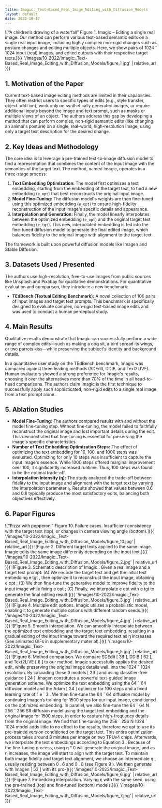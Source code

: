 ```yaml
---
title: Imagic:_Text-Based_Real_Image_Editing_with_Diffusion_Models
layout: default
date: 2022-10-17
---
```

![“A children’s drawing of a waterfall” Figure 1. Imagic – Editing a single real image. Our method can perform various text-based semantic edits on a single real input image, including highly complex non-rigid changes such as posture changes and editing multiple objects. Here, we show pairs of 1024 ˆ 1024 input (real) images, and edited outputs with their respective target texts.]({{ '/images/10-2022/Imagic:_Text-Based_Real_Image_Editing_with_Diffusion_Models/figure_1.jpg' | relative_url }})
## 1. Motivation of the Paper
Current text-based image editing methods are limited in their capabilities. They often restrict users to specific types of edits (e.g., style transfer, object addition), work only on synthetically generated images, or require additional inputs beyond the image and text prompt, such as masks or multiple views of an object. The authors address this gap by developing a method that can perform complex, non-rigid semantic edits (like changing an animal's posture) on a single, real-world, high-resolution image, using only a target text description for the desired change.

## 2. Key Ideas and Methodology
The core idea is to leverage a pre-trained text-to-image diffusion model to find a representation that combines the content of the input image with the semantics of the target text. The method, named Imagic, operates in a three-stage process:

1.  **Text Embedding Optimization:** The model first optimizes a text embedding, starting from the embedding of the target text, to find a new embedding (`e_opt`) that best reconstructs the original input image.
2.  **Model Fine-Tuning:** The diffusion model's weights are then fine-tuned using this optimized embedding (`e_opt`) to ensure high-fidelity reconstruction of the input image's specific details and appearance.
3.  **Interpolation and Generation:** Finally, the model linearly interpolates between the optimized embedding (`e_opt`) and the original target text embedding (`e_tgt`). This new, interpolated embedding is fed into the fine-tuned diffusion model to generate the final edited image, which balances fidelity to the original image with alignment to the target text.

The framework is built upon powerful diffusion models like Imagen and Stable Diffusion.

## 3. Datasets Used / Presented
The authors use high-resolution, free-to-use images from public sources like Unsplash and Pixabay for qualitative demonstrations. For quantitative evaluation and comparison, they introduce a new benchmark:

*   **TEdBench (Textual Editing Benchmark):** A novel collection of 100 pairs of input images and target text prompts. This benchmark is specifically designed to evaluate complex, non-rigid text-based image edits and was used to conduct a human perceptual study.

## 4. Main Results
Qualitative results demonstrate that Imagic can successfully perform a wide range of complex edits—such as making a dog sit, a bird spread its wings, or two parrots kiss—while preserving the subject's identity and background details.

In a quantitative user study on the TEdBench benchmark, Imagic was compared against three leading methods (SDEdit, DDIB, and Text2LIVE). Human evaluators showed a strong preference for Imagic's results, choosing it over the alternatives more than 70% of the time in all head-to-head comparisons. The authors claim Imagic is the first technique to successfully apply such sophisticated, non-rigid edits to a single real image from a text prompt alone.

## 5. Ablation Studies
*   **Model Fine-Tuning:** The authors compared results with and without the model fine-tuning step. Without fine-tuning, the model failed to faithfully reconstruct the original image and lost important details during the edit. This demonstrated that fine-tuning is essential for preserving the image's specific characteristics.
*   **Number of Text Embedding Optimization Steps:** The effect of optimizing the text embedding for 10, 100, and 1000 steps was evaluated. Optimizing for only 10 steps was insufficient to capture the input image's essence. While 1000 steps offered marginal improvement over 100, it significantly increased runtime. Thus, 100 steps was found to be the optimal trade-off.
*   **Interpolation Intensity (η):** The study analyzed the trade-off between fidelity to the input image and alignment with the target text by varying the interpolation parameter `η`. Results showed that values between 0.6 and 0.8 typically produce the most satisfactory edits, balancing both objectives effectively.

## 6. Paper Figures
![“Pizza with pepperoni” Figure 10. Failure cases. Insufﬁcient consistency with the target text (top), or changes in camera viewing angle (bottom).]({{ '/images/10-2022/Imagic:_Text-Based_Real_Image_Editing_with_Diffusion_Models/figure_10.jpg' | relative_url }})
![Figure 2. Different target texts applied to the same image. Imagic edits the same image differently depending on the input text.]({{ '/images/10-2022/Imagic:_Text-Based_Real_Image_Editing_with_Diffusion_Models/figure_2.jpg' | relative_url }})
![Figure 3. Schematic description of Imagic . Given a real image and a target text prompt: (A) We encode the target text and get the initial text embedding e tgt , then optimize it to reconstruct the input image, obtaining e opt ; (B) We then ﬁne-tune the generative model to improve ﬁdelity to the input image while ﬁxing e opt ; (C) Finally, we interpolate e opt with e tgt to generate the ﬁnal editing result.]({{ '/images/10-2022/Imagic:_Text-Based_Real_Image_Editing_with_Diffusion_Models/figure_3.jpg' | relative_url }})
![Figure 4. Multiple edit options. Imagic utilizes a probabilistic model, enabling it to generate multiple options with different random seeds.]({{ '/images/10-2022/Imagic:_Text-Based_Real_Image_Editing_with_Diffusion_Models/figure_4.jpg' | relative_url }})
![Figure 5. Smooth interpolation. We can smoothly interpolate between the optimized text embedding and the target text embedding, resulting in a gradual editing of the input image toward the required text as η increases (See animated GIFs in supplementary material).]({{ '/images/10-2022/Imagic:_Text-Based_Real_Image_Editing_with_Diffusion_Models/figure_5.jpg' | relative_url }})
![Figure 6. Method comparison. We compare SDEdit [ 38 ], DDIB [ 62 ], and Text2LIVE [ 8 ] to our method. Imagic successfully applies the desired edit, while preserving the original image details well. into the 1024 ˆ 1024 resolution. By cascading these 3 models [ 23 ] and using classiﬁer-free guidance [ 24 ], Imagen constitutes a powerful text-guided image generation scheme. We optimize the text embedding using the 64 ˆ 64 diffusion model and the Adam [ 34 ] optimizer for 100 steps and a ﬁxed learning rate of 1 e ´ 3 . We then ﬁne-tune the 64 ˆ 64 diffusion model by continuing Imagen’s training for 1500 steps for our input image, conditioned on the optimized embedding. In parallel, we also ﬁne-tune the 64 ˆ 64 Ñ 256 ˆ 256 SR diffusion model using the target text embedding and the original image for 1500 steps, in order to capture high-frequency details from the original image. We ﬁnd that ﬁne-tuning the 256 ˆ 256 Ñ 1024 ˆ 1024 model adds little to no effect to the results, therefore we opt to use its pre-trained version conditioned on the target text. This entire optimization process takes around 8 minutes per image on two TPUv4 chips. Afterwards, we interpolate the text embeddings according to Equation 3 . Because of the ﬁne-tuning process, using η “ 0 will generate the original image, and as η increases, the image will start to align with the target text. To maintain both image ﬁdelity and target text alignment, we choose an intermediate η , usually residing between 0 . 6 and 0 . 8 (see Figure 9 ). We then generate with Imagen [ 53 ] with its pro-]({{ '/images/10-2022/Imagic:_Text-Based_Real_Image_Editing_with_Diffusion_Models/figure_6.jpg' | relative_url }})
![Figure 7. Embedding interpolation. Varying η with the same seed, using the pre-trained (top) and ﬁne-tuned (bottom) models.]({{ '/images/10-2022/Imagic:_Text-Based_Real_Image_Editing_with_Diffusion_Models/figure_7.jpg' | relative_url }})
